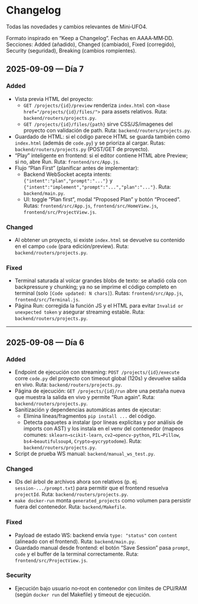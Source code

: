 # Changelog

Todas las novedades y cambios relevantes de Mini‑UFO4.

Formato inspirado en “Keep a Changelog”. Fechas en AAAA‑MM‑DD. Secciones: Added (añadido), Changed (cambiado), Fixed (corregido), Security (seguridad), Breaking (cambios rompientes).

## 2025-09-09 — Día 7

### Added
- Vista previa HTML del proyecto:
  - `GET /projects/{id}/preview` renderiza `index.html` con `<base href="/projects/{id}/files/">` para assets relativos. Ruta: `backend/routers/projects.py`.
  - `GET /projects/{id}/files/{path}` sirve CSS/JS/imagenes del proyecto con validación de path. Ruta: `backend/routers/projects.py`.
- Guardado de HTML: si el código parece HTML se guarda también como `index.html` (además de `code.py`) y se prioriza al cargar. Rutas: `backend/routers/projects.py` (POST/GET de proyecto).
- “Play” inteligente en frontend: si el editor contiene HTML abre Preview; si no, abre Run. Ruta: `frontend/src/App.js`.
- Flujo “Plan First” (planificar antes de implementar):
  - Backend WebSocket acepta intents: `{"intent":"plan","prompt":"..."}` y `{"intent":"implement","prompt":"...","plan":"..."}`. Ruta: `backend/main.py`.
  - UI: toggle “Plan first”, modal “Proposed Plan” y botón “Proceed”. Rutas: `frontend/src/App.js`, `frontend/src/HomeView.js`, `frontend/src/ProjectView.js`.

### Changed
- Al obtener un proyecto, si existe `index.html` se devuelve su contenido en el campo `code` (para edición/preview). Ruta: `backend/routers/projects.py`.

### Fixed
- Terminal saturada al volcar grandes blobs de texto: se añadió cola con backpressure y chunking; ya no se imprime el código completo en terminal (solo `[Code updated: N chars]`). Rutas: `frontend/src/App.js`, `frontend/src/Terminal.js`.
- Página Run: corregida la función JS y el HTML para evitar `Invalid or unexpected token` y asegurar streaming estable. Ruta: `backend/routers/projects.py`.

---

## 2025-09-08 — Día 6

### Added
- Endpoint de ejecución con streaming: `POST /projects/{id}/execute` corre `code.py` del proyecto con timeout global (120s) y devuelve salida en vivo. Ruta: `backend/routers/projects.py`.
- Página de ejecución: `GET /projects/{id}/run` abre una pestaña nueva que muestra la salida en vivo y permite “Run again”. Ruta: `backend/routers/projects.py`.
- Sanitización y dependencias automáticas antes de ejecutar:
  - Elimina líneas/fragmentos `pip install ...` del código.
  - Detecta paquetes a instalar (por líneas explícitas y por análisis de imports con AST) y los instala en el venv del contenedor (mapeos comunes: `sklearn→scikit-learn`, `cv2→opencv-python`, `PIL→Pillow`, `bs4→beautifulsoup4`, `Crypto→pycryptodome`). Ruta: `backend/routers/projects.py`.
- Script de prueba WS manual: `backend/manual_ws_test.py`.

### Changed
- IDs del árbol de archivos ahora son relativos (p. ej. `session-.../prompt.txt`) para permitir que el frontend resuelva `projectId`. Ruta: `backend/routers/projects.py`.
- `make docker-run` monta `generated_projects` como volumen para persistir fuera del contenedor. Ruta: `backend/Makefile`.

### Fixed
- Payload de estado WS: backend envía `type: "status"` con `content` (alineado con el frontend). Ruta: `backend/main.py`.
- Guardado manual desde frontend: el botón “Save Session” pasa `prompt`, `code` y el buffer de la terminal correctamente. Ruta: `frontend/src/ProjectView.js`.

### Security
- Ejecución bajo usuario no‑root en contenedor con límites de CPU/RAM (según `docker run` del Makefile) y timeout de ejecución.

